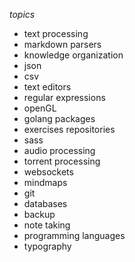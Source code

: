 *topics*
 - text processing
 - markdown parsers
 - knowledge organization
 - json
 - csv
 - text editors
 - regular expressions
 - openGL
 - golang packages
 - exercises repositories
 - sass
 - audio processing
 - torrent processing
 - websockets
 - mindmaps
 - git
 - databases
 - backup
 - note taking
 - programming languages
 - typography
 
